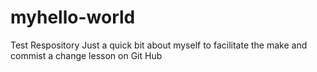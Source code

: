 # myhello-world
Test Respository
Just a quick bit about myself to facilitate the make and commist a change lesson on Git Hub
